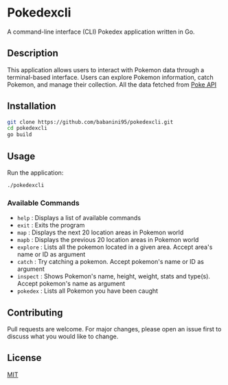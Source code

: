# Pokedexcli

A command-line interface (CLI) Pokedex application written in Go.

## Description

This application allows users to interact with Pokemon data through a terminal-based interface. Users can explore Pokemon information, catch Pokemon, and manage their collection. All the data fetched from [Poke API](https://pokeapi.co/)

## Installation

```bash
git clone https://github.com/babanini95/pokedexcli.git
cd pokedexcli
go build
```

## Usage

Run the application:
```bash
./pokedexcli
```

### Available Commands
- `help`    : Displays a list of available commands
- `exit`    : Exits the program
- `map`     : Displays the next 20 location areas in Pokemon world
- `mapb`    : Displays the previous 20 location areas in Pokemon world
- `explore` : Lists all the pokemon located in a given area. Accept area's name or ID as argument
- `catch`   : Try catching a pokemon. Accept pokemon's name or ID as argument
- `inspect` : Shows Pokemon's name, height, weight, stats and type(s). Accept pokemon's name as argument
- `pokedex` : Lists all Pokemon you have been caught

## Contributing

Pull requests are welcome. For major changes, please open an issue first to discuss what you would like to change.

## License

[MIT](https://choosealicense.com/licenses/mit/)
